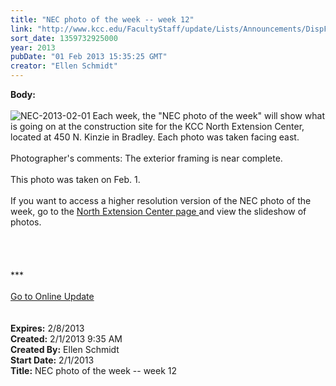 ```yaml
---
title: "NEC photo of the week -- week 12"
link: "http://www.kcc.edu/FacultyStaff/update/Lists/Announcements/DispForm.aspx?ID=978"
sort_date: 1359732925000
year: 2013
pubDate: "01 Feb 2013 15:35:25 GMT"
creator: "Ellen Schmidt"
---
```


<div><b>Body:</b> <div class="ExternalClass029571F13E7540609E833CFAE9DE7CA0"><div><br /><img alt="NEC-2013-02-01" src="/SiteCollectionImages/NEC-2013-02-01.jpg" /> Each week, the &quot;NEC photo of the week&quot; will show what is going on at the construction site for the KCC North Extension Center, located at 450 N. Kinzie in Bradley. Each photo was taken facing east.<br /> <br />Photographer's comments: The exterior framing is near complete.</div>
<div> </div>
<div>This photo was taken on Feb. 1.</div>
<div><br />If you want to access a higher resolution version of the NEC photo of the week, go to the <a href="/Community/Collegeinfo/collegelocations/Pages/nec.aspx">North Extension Center page </a>and view the slideshow of photos. </div>
<div> </div>
<div><br />
<div>
<div> </div>
<div>
<div> </div>
<div>
<div>***</div>
<div> </div>
<div><a href="/FacultyStaff/update/Pages/dailyupdate.aspx">Go to Online Update</a></div>
<div> </div></div></div></div></div>
<div> </div></div></div>
<div><b>Expires:</b> 2/8/2013</div>
<div><b>Created:</b> 2/1/2013 9:35 AM</div>
<div><b>Created By:</b> Ellen Schmidt</div>
<div><b>Start Date:</b> 2/1/2013</div>
<div><b>Title:</b> NEC photo of the week -- week 12</div>
